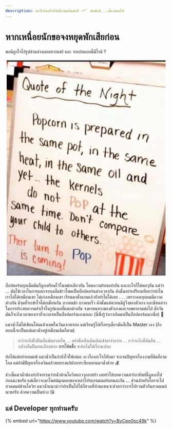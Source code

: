 ```yaml
---
description: อย่าใจร้อนรีบไปเดี๋ยวมันไม่เข้าที ~*` พักสักที...เดี๋ยวค่อยไป
---
```


# หากเหนื่อยนักขอจงหยุดพักเสียก่อน

พอดีถูกใจไอ้รูปด้านล่างเลยอยากแชร์ และ จะแปลแบบนี้มีไรมิ ?

![](.gitbook/assets/popcorn.PNG)

ป๊อปคอร์นทุกเม็ดมันก็ถูกเตรียมไว้ในหม้อเดียวกัน โดนความร้อนเท่ากัน และอะไรก็ได้พอๆกัน แต่ว่า ... มันใช้เวลาในการแตกจากเมล็ดข้าวโพดเป็นป๊อปคอร์นต่างเวลากัน ดังนั้นอย่าเปรียบเทียบว่าทำไมเราไม่ได้เหมือนเขา ไม่เก่งเหมือนเขา เรียนมาตั้งนานแล้วยังทำไม่ได้เลย . . . เพราะคนทุกคนมีความต่างกัน มีจุดที่จะเข้าใจไม่เหมือนกัน บางคนช้า บางคนเร็ว ดังนั้นแต่ละคนมีลู่วิ่งของตัวเอง และมีหนทางในการประสบความสำเร็จในรูปแบบที่แตกต่างกัน จงหาหนทางของตัวเองและจงพยายามต่อไป สักวันมันก็จะถึงเวลาของเราที่จะกลายเป็นป๊อปคอร์นเองแหละ \(นี่พึ่งรู้ว่าเราเกิดมาเป็นป๊อปคอร์นนะเนี่ย\) 🍿

แมวน้ำไม่ได้เขียนโค้ดแล้วเทพในวันแรกหรอก แต่เรียนรู้ไปเรื่อยๆเดี๋ยวมันก็เป็น Master เอง \(ถึงตอนนี้จะเป็นแค่แมวน้ำอยู่เหมือนเดิมก็ตาม\)

> กว่าจะถึงฝั่งฝันนั้นมันยากเย็น ... อย่าพึ่งเห็นฉันเดินเข้ามาง่ายง่าย ... กว่าจะถึงที่ฉันยืน ... กล้ำกลืนฝืนทนเกือบตาย **การโค้ดดิ้ง** จะท้อไม่ใช่เรื่องแปลก

ท้อได้แต่อย่ายอมแพ้ แมวน้ำเป็นกำลังใจให้เสมอ งง เรื่องอะไรก็ทักมา จะถามปัญหาเรื่องงานที่ติดก็ถามโลด แต่ถ้ามีปัญหาเรื่องเงินแล้วพบทางแก้ฝากกระซิบบอกแมวน้ำด้วย 💰

ช่วงนี้แมวน้ำต้องทำกิจกรรมว่ายน้ำต้านโควิทแถวๆอลาสก้า เลยทำให้บทความเสาร์อาทิตย์นี้ถูดงกไปก่อนนะขอรับ แต่เดี๋ยวจะมาโพสต์มุกตลกของเหล่าโปรแกรมเมอร์แทนละกัน ... ส่วนสำหรับใครจะไปสวดมนต์ต้านโควิท แมวน้ำแนะนำว่าถ้าเป็นไปได้ก็สวดที่บ้านแทนจะช่วยกว่าการไปรวมตัวกันสวดมนต์นะขอรับ ด้วยความเป็นห่วง 😘

## แด่ Developer ทุกท่านครับ

{% embed url="https://www.youtube.com/watch?v=ByCpo0sc49k" %}



